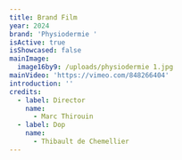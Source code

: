```yaml
---
title: Brand Film
year: 2024
brand: 'Physiodermie '
isActive: true
isShowcased: false
mainImage:
  image16by9: /uploads/physiodermie 1.jpg
mainVideo: 'https://vimeo.com/848266404'
introduction: ''
credits:
  - label: Director
    name:
      - Marc Thirouin
  - label: Dop
    name:
      - Thibault de Chemellier
---
```


